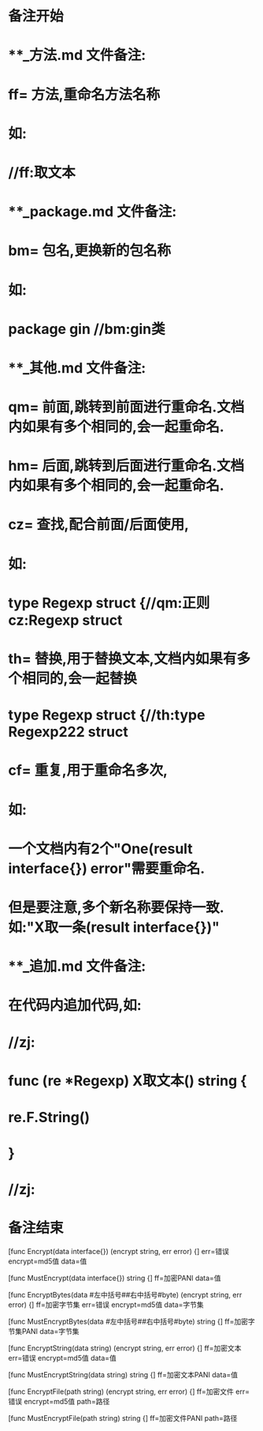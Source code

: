 # 备注开始
# **_方法.md 文件备注:
# ff= 方法,重命名方法名称
# 如:
# //ff:取文本

# **_package.md 文件备注:
# bm= 包名,更换新的包名称 
# 如: 
# package gin //bm:gin类

# **_其他.md 文件备注:
# qm= 前面,跳转到前面进行重命名.文档内如果有多个相同的,会一起重命名.
# hm= 后面,跳转到后面进行重命名.文档内如果有多个相同的,会一起重命名.
# cz= 查找,配合前面/后面使用,
# 如:
# type Regexp struct {//qm:正则 cz:Regexp struct
#
# th= 替换,用于替换文本,文档内如果有多个相同的,会一起替换
# type Regexp struct {//th:type Regexp222 struct
#
# cf= 重复,用于重命名多次,
# 如: 
# 一个文档内有2个"One(result interface{}) error"需要重命名.
# 但是要注意,多个新名称要保持一致. 如:"X取一条(result interface{})"

# **_追加.md 文件备注:
# 在代码内追加代码,如:
# //zj:
# func (re *Regexp) X取文本() string { 
#    re.F.String()
# }
# //zj:
# 备注结束

[func Encrypt(data interface{}) (encrypt string, err error) {]
err=错误
encrypt=md5值
data=值

[func MustEncrypt(data interface{}) string {]
ff=加密PANI
data=值

[func EncryptBytes(data #左中括号##右中括号#byte) (encrypt string, err error) {]
ff=加密字节集
err=错误
encrypt=md5值
data=字节集

[func MustEncryptBytes(data #左中括号##右中括号#byte) string {]
ff=加密字节集PANI
data=字节集

[func EncryptString(data string) (encrypt string, err error) {]
ff=加密文本
err=错误
encrypt=md5值
data=值

[func MustEncryptString(data string) string {]
ff=加密文本PANI
data=值

[func EncryptFile(path string) (encrypt string, err error) {]
ff=加密文件
err=错误
encrypt=md5值
path=路径

[func MustEncryptFile(path string) string {]
ff=加密文件PANI
path=路径
